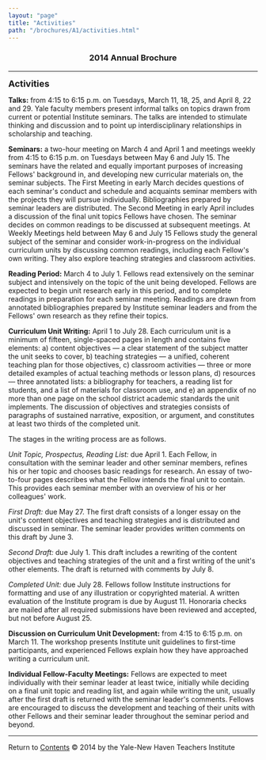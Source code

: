 ```yaml
---
layout: "page"
title: "Activities"
path: "/brochures/A1/activities.html"
---
```

<main>
<title>Activities</title>
<h3 align="center">2014 Annual Brochure</h3> 
<hr/>
<font size="4"><b>Activities</b></font>
<p>
<!--a href="../ProgramDocument/Poster.html"--><b>Talks:</b><!--/a--> from 4:15 to 6:15 p.m. on Tuesdays, March 11, 18, 25, and April 8, 22 and 29. Yale faculty members present informal talks on topics drawn from current or potential Institute seminars. The talks are intended to stimulate thinking and discussion and to point up interdisciplinary relationships in scholarship and teaching. 
</p><p>
<b>Seminars:</b> a two-hour meeting on March 4 and April 1 and meetings weekly from 4:15 to 6:15 p.m. on Tuesdays between May 6 and July 15. The seminars have the related and equally important purposes of increasing Fellows' background in, and developing new curricular materials on, the seminar subjects. The First Meeting in early March decides questions of each seminar's conduct and schedule and acquaints seminar members with the projects they will pursue individually. Bibliographies prepared by seminar leaders are distributed. The Second Meeting in early April includes a discussion of the final unit topics Fellows have chosen. The seminar decides on common readings to be discussed at subsequent meetings. At Weekly Meetings held between May 6 and July 15 Fellows study the general subject of the seminar and consider work-in-progress on the individual curriculum units by discussing common readings, including each Fellow's own writing. They also explore teaching strategies and classroom activities. 
</p><p>
<b>Reading Period:</b> March 4 to July 1. Fellows read extensively on the seminar subject and intensively on the topic of the unit being developed. Fellows are expected to begin unit research early in this period, and to complete readings in preparation for each seminar meeting. Readings are drawn from annotated bibliographies prepared by Institute seminar leaders and from the Fellows' own research as they refine their topics. 
</p><p>
<b>Curriculum Unit Writing:</b> April 1 to July 28. Each curriculum  unit is a minimum of fifteen, single-spaced pages in length and contains five elements: a) content objectives — a clear statement of the subject matter the unit seeks to cover, b) teaching strategies — a unified, coherent teaching plan for those objectives, c) classroom activities — three or more detailed examples of actual teaching methods or lesson plans, d) resources — three annotated lists: a bibliography for teachers, a reading list for students, and a list of materials for classroom use, and e) an appendix of no more than one page on the school district academic standards the unit implements. The discussion of objectives and strategies consists of paragraphs of sustained narrative, exposition, or argument, and constitutes at least two thirds of the completed unit. 
</p><p>
The stages in the writing process are as follows.
</p><p>
<i>Unit Topic, Prospectus, Reading List:</i> due April 1. Each Fellow, in consultation with the seminar leader and other seminar members, refines his or her topic and chooses basic readings for research. An essay of two-to-four pages describes what the Fellow intends the final unit to contain. This provides each seminar member with an overview of his or her colleagues' work. 
</p><p>
<i>First Draft:</i> due May 27. The first draft consists of a longer essay on the unit's content objectives and teaching strategies and is distributed and discussed in seminar. The seminar leader provides written comments on this draft by June 3. 
</p><p>
<i>Second Draft:</i> due July 1. This draft includes a rewriting of the content objectives and teaching strategies of the unit and a first writing of the unit's other elements. The draft is returned with comments by July 8. 
</p><p>
<i>Completed Unit:</i> due July 28. Fellows follow Institute instructions for formatting and use of any illustration or copyrighted material. A written evaluation of the Institute program is due by August 11. Honoraria checks are mailed after all required submissions have been reviewed and accepted, but not before August 25. 
</p><p>
<b>Discussion on Curriculum Unit Development:</b> from 4:15 to 6:15 p.m. on March 11. The workshop presents Institute unit guidelines to first-time participants, and experienced Fellows explain how they have approached writing a curriculum unit. 
</p><p>
<b>Individual Fellow-Faculty Meetings:</b> Fellows are expected to meet individually with their seminar leader at least twice, initially while deciding on a final unit topic and reading list, and again while writing the unit, usually after the first draft is returned with the seminar leader's comments. Fellows are encouraged to discuss the development and teaching of their units with other Fellows and their seminar leader throughout the seminar period and beyond. 
</p>
<hr/>
<a align="left">Return to </a><a href="index.html">Contents</a>
© 2014 by the Yale-New Haven Teachers Institute
</main>